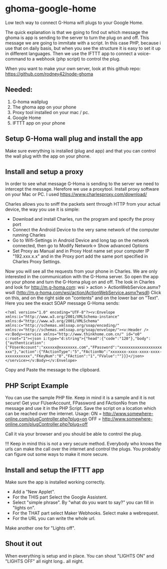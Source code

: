 # ghoma-google-home
Low tech way to connect G-Homa wifi plugs to your Google Home.

The quick explanation is that we going to find out which message the ghoma is app is sending to the server to turn the plug on and off. This message we are going to immitate with a script. In this case PHP, because i use that on daily basis, but when you see the structure it is easy to set it up in different languages. Then we use the IFTTT app to connect a voice-command to a webhook (php script) to control the plug.

When you want to make your own server, look at this github repo: https://github.com/rodney42/node-ghoma

## Needed:
1. G-homa wallplug
2. The ghoma app on your phone
3. Proxy tool installed on your mac / pc.
4. Google Home
5. IFTTT app on your phone

## Setup G-Homa wall plug and install the app
Make sure everything is installed (plug and app) and that you can control the wall plug with the app on your phone. 

## Install and setup a proxy
In order to see what message G-Homa is sending to the server we need to intercept the message. Herefore we use a proxytool. 
Install proxy software on your Mac or PC. I used https://www.charlesproxy.com/download/ 

Charles allows you to sniff the packets sent through HTTP from your actual device, the way you use it is simple:

* Download and install Charles, run the program and specify the proxy port
* Connect the Android Device to the very same network of the computer running Charles
* Go to Wifi-Settings in Android Device and long tap on the network connected, then go to Modify Network-> Show advanced Options
* Set Proxy as Manual and in Proxy Host name set your computer IP "192.xxx.x.x" and in the Proxy port add the same port specified in Charles Proxy Settings.

Now you will see all the requests from your phone in Charles. We are only interested in the communication with the G-Homa server. So open the app on your phone and turn the G-Homa plug on and off. The look in Charles and look for http://m.g-homa.com:
wsi > action > ActionWebService.asmx?wsdl  (http://m.g-homa.com/wsi/action/ActionWebService.asmx?wsdl)
Click on this, and on the right side on "contents" and on the lower bar on "Text". Here you see the exact SOAP message G-Homa sends:

`<?xml version="1.0" encoding="UTF-8"?><v:Envelope xmlns:i="http://www.w3.org/2001/XMLSchema-instance" xmlns:d="http://www.w3.org/2001/XMLSchema" xmlns:c="http://schemas.xmlsoap.org/soap/encoding/" xmlns:v="http://schemas.xmlsoap.org/soap/envelope/"><v:Header /><v:Body><service xmlns="http://www.thinkhome.com.cn/" id="o0" c:root="1"><json i:type="d:string">{"head":{"code":"120"},"body":{"authentication":{"FUserAccount":"xxxxxx@xxxxxxxx.com","FPassword":"xxxxxxxxxxxxxxxxxxxxxx"},"action":{"FActionType":"5","FActionNo":"xxxxxxx-xxxx-xxxx-xxxx-xxxxxxxxxxx","FKeyNum":"0","FAction":"1","FValue":""}}}</json></service></v:Body></v:Envelope>`

Copy and Paste the message to the clipboard.

## PHP Script Example
You can use the sample PHP file. Keep in mind it is a sample and it is not secure! 
Get your FUserAccount, FPassword and FActionNo from the message and use it in the PHP Script. 
Save the script on a location which can be reached over the internet. Usage:
ON = http://www.somewhere-online.com/plugController.php?plug=on
OFF = http://www.somewhere-online.com/plugController.php?plug=off

Call it via your browser and you should be able to control the plug.

!!! Keep in mind this is not a very secure method. Everybody who knows the urls can make the call over the internet and control the plugs. You probably can figure out some ways to make it more secure. 

## Install and setup the IFTTT app
Make sure the app is installed working correctly. 
* Add a "New Applet". 
* For the THIS part Select the Google Assistent. 
* Select "simple phrase". By "what do you want to say?" you can fill in "lights on".
* For the THAT part select Maker Webhooks. Select make a webrequest.
* For the URL you can write the whole url.

Make another one for "Lights off".

## Shout it out
When everything is setup and in place. You can shout "LIGHTS ON" and "LIGHTS OFF" all night long.. all night.




